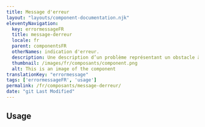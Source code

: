 ```yaml
---
title: Message d'erreur
layout: "layouts/component-documentation.njk"
eleventyNavigation:
  key: errormessageFR
  title: message-derreur
  locale: fr
  parent: componentsFR
  otherNames: indication d'erreur.
  description: Une description d’un problème représentant un obstacle à un objectif utilisateur.
  thumbnail: /images/fr/composants/component.png
  alt: This is an image of the component
translationKey: "errormessage"
tags: ['errormessageFR', 'usage']
permalink: /fr/composants/message-derreur/
date: "git Last Modified"
---
```


## Usage